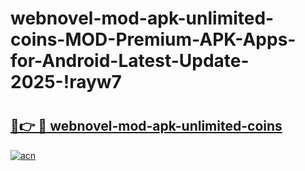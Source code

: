 # webnovel-mod-apk-unlimited-coins-MOD-Premium-APK-Apps-for-Android-Latest-Update-2025-!rayw7

# <h2><a href="https://rbek0k.esa.edu.pl?title=webnovel-mod-apk-unlimited-coins&ref=rayw7">🔗👉 🔴 webnovel-mod-apk-unlimited-coins</a></h2>

[![acn](https://github.com/user-attachments/assets/0f9c940e-d8b0-45ae-aac7-cd30a18b3e1c)](https://rbek0k.esa.edu.pl?title=webnovel-mod-apk-unlimited-coins&ref=rayw7)

